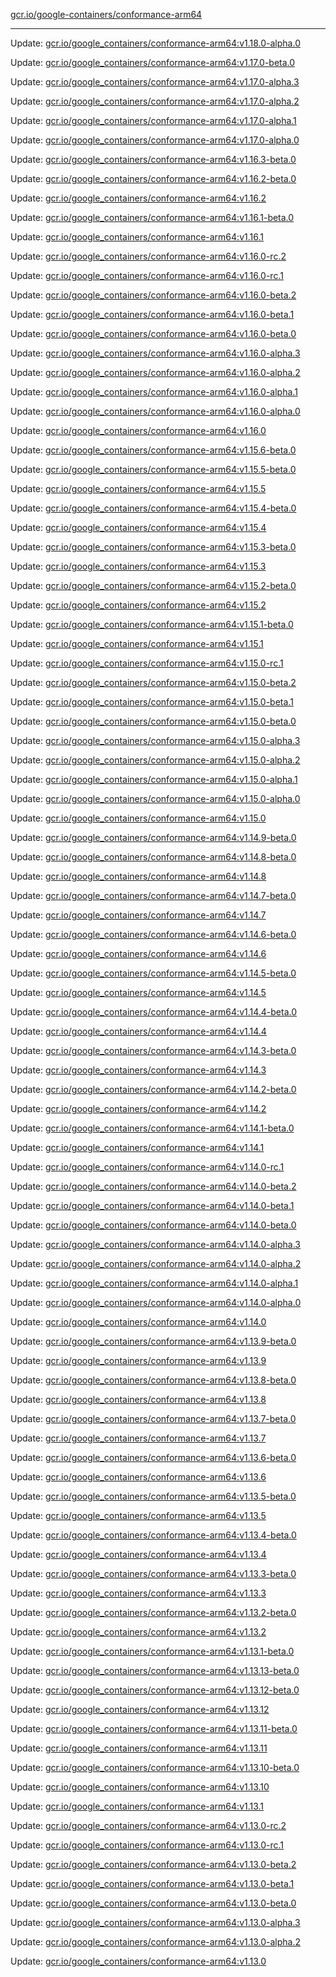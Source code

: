 [gcr.io/google-containers/conformance-arm64](https://hub.docker.com/r/cruse/conformance-arm64/tags/) 

----
Update: [gcr.io/google_containers/conformance-arm64:v1.18.0-alpha.0](https://hub.docker.com/r/cruse/conformance-arm64/tags/)

Update: [gcr.io/google_containers/conformance-arm64:v1.17.0-beta.0](https://hub.docker.com/r/cruse/conformance-arm64/tags/)

Update: [gcr.io/google_containers/conformance-arm64:v1.17.0-alpha.3](https://hub.docker.com/r/cruse/conformance-arm64/tags/)

Update: [gcr.io/google_containers/conformance-arm64:v1.17.0-alpha.2](https://hub.docker.com/r/cruse/conformance-arm64/tags/)

Update: [gcr.io/google_containers/conformance-arm64:v1.17.0-alpha.1](https://hub.docker.com/r/cruse/conformance-arm64/tags/)

Update: [gcr.io/google_containers/conformance-arm64:v1.17.0-alpha.0](https://hub.docker.com/r/cruse/conformance-arm64/tags/)

Update: [gcr.io/google_containers/conformance-arm64:v1.16.3-beta.0](https://hub.docker.com/r/cruse/conformance-arm64/tags/)

Update: [gcr.io/google_containers/conformance-arm64:v1.16.2-beta.0](https://hub.docker.com/r/cruse/conformance-arm64/tags/)

Update: [gcr.io/google_containers/conformance-arm64:v1.16.2](https://hub.docker.com/r/cruse/conformance-arm64/tags/)

Update: [gcr.io/google_containers/conformance-arm64:v1.16.1-beta.0](https://hub.docker.com/r/cruse/conformance-arm64/tags/)

Update: [gcr.io/google_containers/conformance-arm64:v1.16.1](https://hub.docker.com/r/cruse/conformance-arm64/tags/)

Update: [gcr.io/google_containers/conformance-arm64:v1.16.0-rc.2](https://hub.docker.com/r/cruse/conformance-arm64/tags/)

Update: [gcr.io/google_containers/conformance-arm64:v1.16.0-rc.1](https://hub.docker.com/r/cruse/conformance-arm64/tags/)

Update: [gcr.io/google_containers/conformance-arm64:v1.16.0-beta.2](https://hub.docker.com/r/cruse/conformance-arm64/tags/)

Update: [gcr.io/google_containers/conformance-arm64:v1.16.0-beta.1](https://hub.docker.com/r/cruse/conformance-arm64/tags/)

Update: [gcr.io/google_containers/conformance-arm64:v1.16.0-beta.0](https://hub.docker.com/r/cruse/conformance-arm64/tags/)

Update: [gcr.io/google_containers/conformance-arm64:v1.16.0-alpha.3](https://hub.docker.com/r/cruse/conformance-arm64/tags/)

Update: [gcr.io/google_containers/conformance-arm64:v1.16.0-alpha.2](https://hub.docker.com/r/cruse/conformance-arm64/tags/)

Update: [gcr.io/google_containers/conformance-arm64:v1.16.0-alpha.1](https://hub.docker.com/r/cruse/conformance-arm64/tags/)

Update: [gcr.io/google_containers/conformance-arm64:v1.16.0-alpha.0](https://hub.docker.com/r/cruse/conformance-arm64/tags/)

Update: [gcr.io/google_containers/conformance-arm64:v1.16.0](https://hub.docker.com/r/cruse/conformance-arm64/tags/)

Update: [gcr.io/google_containers/conformance-arm64:v1.15.6-beta.0](https://hub.docker.com/r/cruse/conformance-arm64/tags/)

Update: [gcr.io/google_containers/conformance-arm64:v1.15.5-beta.0](https://hub.docker.com/r/cruse/conformance-arm64/tags/)

Update: [gcr.io/google_containers/conformance-arm64:v1.15.5](https://hub.docker.com/r/cruse/conformance-arm64/tags/)

Update: [gcr.io/google_containers/conformance-arm64:v1.15.4-beta.0](https://hub.docker.com/r/cruse/conformance-arm64/tags/)

Update: [gcr.io/google_containers/conformance-arm64:v1.15.4](https://hub.docker.com/r/cruse/conformance-arm64/tags/)

Update: [gcr.io/google_containers/conformance-arm64:v1.15.3-beta.0](https://hub.docker.com/r/cruse/conformance-arm64/tags/)

Update: [gcr.io/google_containers/conformance-arm64:v1.15.3](https://hub.docker.com/r/cruse/conformance-arm64/tags/)

Update: [gcr.io/google_containers/conformance-arm64:v1.15.2-beta.0](https://hub.docker.com/r/cruse/conformance-arm64/tags/)

Update: [gcr.io/google_containers/conformance-arm64:v1.15.2](https://hub.docker.com/r/cruse/conformance-arm64/tags/)

Update: [gcr.io/google_containers/conformance-arm64:v1.15.1-beta.0](https://hub.docker.com/r/cruse/conformance-arm64/tags/)

Update: [gcr.io/google_containers/conformance-arm64:v1.15.1](https://hub.docker.com/r/cruse/conformance-arm64/tags/)

Update: [gcr.io/google_containers/conformance-arm64:v1.15.0-rc.1](https://hub.docker.com/r/cruse/conformance-arm64/tags/)

Update: [gcr.io/google_containers/conformance-arm64:v1.15.0-beta.2](https://hub.docker.com/r/cruse/conformance-arm64/tags/)

Update: [gcr.io/google_containers/conformance-arm64:v1.15.0-beta.1](https://hub.docker.com/r/cruse/conformance-arm64/tags/)

Update: [gcr.io/google_containers/conformance-arm64:v1.15.0-beta.0](https://hub.docker.com/r/cruse/conformance-arm64/tags/)

Update: [gcr.io/google_containers/conformance-arm64:v1.15.0-alpha.3](https://hub.docker.com/r/cruse/conformance-arm64/tags/)

Update: [gcr.io/google_containers/conformance-arm64:v1.15.0-alpha.2](https://hub.docker.com/r/cruse/conformance-arm64/tags/)

Update: [gcr.io/google_containers/conformance-arm64:v1.15.0-alpha.1](https://hub.docker.com/r/cruse/conformance-arm64/tags/)

Update: [gcr.io/google_containers/conformance-arm64:v1.15.0-alpha.0](https://hub.docker.com/r/cruse/conformance-arm64/tags/)

Update: [gcr.io/google_containers/conformance-arm64:v1.15.0](https://hub.docker.com/r/cruse/conformance-arm64/tags/)

Update: [gcr.io/google_containers/conformance-arm64:v1.14.9-beta.0](https://hub.docker.com/r/cruse/conformance-arm64/tags/)

Update: [gcr.io/google_containers/conformance-arm64:v1.14.8-beta.0](https://hub.docker.com/r/cruse/conformance-arm64/tags/)

Update: [gcr.io/google_containers/conformance-arm64:v1.14.8](https://hub.docker.com/r/cruse/conformance-arm64/tags/)

Update: [gcr.io/google_containers/conformance-arm64:v1.14.7-beta.0](https://hub.docker.com/r/cruse/conformance-arm64/tags/)

Update: [gcr.io/google_containers/conformance-arm64:v1.14.7](https://hub.docker.com/r/cruse/conformance-arm64/tags/)

Update: [gcr.io/google_containers/conformance-arm64:v1.14.6-beta.0](https://hub.docker.com/r/cruse/conformance-arm64/tags/)

Update: [gcr.io/google_containers/conformance-arm64:v1.14.6](https://hub.docker.com/r/cruse/conformance-arm64/tags/)

Update: [gcr.io/google_containers/conformance-arm64:v1.14.5-beta.0](https://hub.docker.com/r/cruse/conformance-arm64/tags/)

Update: [gcr.io/google_containers/conformance-arm64:v1.14.5](https://hub.docker.com/r/cruse/conformance-arm64/tags/)

Update: [gcr.io/google_containers/conformance-arm64:v1.14.4-beta.0](https://hub.docker.com/r/cruse/conformance-arm64/tags/)

Update: [gcr.io/google_containers/conformance-arm64:v1.14.4](https://hub.docker.com/r/cruse/conformance-arm64/tags/)

Update: [gcr.io/google_containers/conformance-arm64:v1.14.3-beta.0](https://hub.docker.com/r/cruse/conformance-arm64/tags/)

Update: [gcr.io/google_containers/conformance-arm64:v1.14.3](https://hub.docker.com/r/cruse/conformance-arm64/tags/)

Update: [gcr.io/google_containers/conformance-arm64:v1.14.2-beta.0](https://hub.docker.com/r/cruse/conformance-arm64/tags/)

Update: [gcr.io/google_containers/conformance-arm64:v1.14.2](https://hub.docker.com/r/cruse/conformance-arm64/tags/)

Update: [gcr.io/google_containers/conformance-arm64:v1.14.1-beta.0](https://hub.docker.com/r/cruse/conformance-arm64/tags/)

Update: [gcr.io/google_containers/conformance-arm64:v1.14.1](https://hub.docker.com/r/cruse/conformance-arm64/tags/)

Update: [gcr.io/google_containers/conformance-arm64:v1.14.0-rc.1](https://hub.docker.com/r/cruse/conformance-arm64/tags/)

Update: [gcr.io/google_containers/conformance-arm64:v1.14.0-beta.2](https://hub.docker.com/r/cruse/conformance-arm64/tags/)

Update: [gcr.io/google_containers/conformance-arm64:v1.14.0-beta.1](https://hub.docker.com/r/cruse/conformance-arm64/tags/)

Update: [gcr.io/google_containers/conformance-arm64:v1.14.0-beta.0](https://hub.docker.com/r/cruse/conformance-arm64/tags/)

Update: [gcr.io/google_containers/conformance-arm64:v1.14.0-alpha.3](https://hub.docker.com/r/cruse/conformance-arm64/tags/)

Update: [gcr.io/google_containers/conformance-arm64:v1.14.0-alpha.2](https://hub.docker.com/r/cruse/conformance-arm64/tags/)

Update: [gcr.io/google_containers/conformance-arm64:v1.14.0-alpha.1](https://hub.docker.com/r/cruse/conformance-arm64/tags/)

Update: [gcr.io/google_containers/conformance-arm64:v1.14.0-alpha.0](https://hub.docker.com/r/cruse/conformance-arm64/tags/)

Update: [gcr.io/google_containers/conformance-arm64:v1.14.0](https://hub.docker.com/r/cruse/conformance-arm64/tags/)

Update: [gcr.io/google_containers/conformance-arm64:v1.13.9-beta.0](https://hub.docker.com/r/cruse/conformance-arm64/tags/)

Update: [gcr.io/google_containers/conformance-arm64:v1.13.9](https://hub.docker.com/r/cruse/conformance-arm64/tags/)

Update: [gcr.io/google_containers/conformance-arm64:v1.13.8-beta.0](https://hub.docker.com/r/cruse/conformance-arm64/tags/)

Update: [gcr.io/google_containers/conformance-arm64:v1.13.8](https://hub.docker.com/r/cruse/conformance-arm64/tags/)

Update: [gcr.io/google_containers/conformance-arm64:v1.13.7-beta.0](https://hub.docker.com/r/cruse/conformance-arm64/tags/)

Update: [gcr.io/google_containers/conformance-arm64:v1.13.7](https://hub.docker.com/r/cruse/conformance-arm64/tags/)

Update: [gcr.io/google_containers/conformance-arm64:v1.13.6-beta.0](https://hub.docker.com/r/cruse/conformance-arm64/tags/)

Update: [gcr.io/google_containers/conformance-arm64:v1.13.6](https://hub.docker.com/r/cruse/conformance-arm64/tags/)

Update: [gcr.io/google_containers/conformance-arm64:v1.13.5-beta.0](https://hub.docker.com/r/cruse/conformance-arm64/tags/)

Update: [gcr.io/google_containers/conformance-arm64:v1.13.5](https://hub.docker.com/r/cruse/conformance-arm64/tags/)

Update: [gcr.io/google_containers/conformance-arm64:v1.13.4-beta.0](https://hub.docker.com/r/cruse/conformance-arm64/tags/)

Update: [gcr.io/google_containers/conformance-arm64:v1.13.4](https://hub.docker.com/r/cruse/conformance-arm64/tags/)

Update: [gcr.io/google_containers/conformance-arm64:v1.13.3-beta.0](https://hub.docker.com/r/cruse/conformance-arm64/tags/)

Update: [gcr.io/google_containers/conformance-arm64:v1.13.3](https://hub.docker.com/r/cruse/conformance-arm64/tags/)

Update: [gcr.io/google_containers/conformance-arm64:v1.13.2-beta.0](https://hub.docker.com/r/cruse/conformance-arm64/tags/)

Update: [gcr.io/google_containers/conformance-arm64:v1.13.2](https://hub.docker.com/r/cruse/conformance-arm64/tags/)

Update: [gcr.io/google_containers/conformance-arm64:v1.13.1-beta.0](https://hub.docker.com/r/cruse/conformance-arm64/tags/)

Update: [gcr.io/google_containers/conformance-arm64:v1.13.13-beta.0](https://hub.docker.com/r/cruse/conformance-arm64/tags/)

Update: [gcr.io/google_containers/conformance-arm64:v1.13.12-beta.0](https://hub.docker.com/r/cruse/conformance-arm64/tags/)

Update: [gcr.io/google_containers/conformance-arm64:v1.13.12](https://hub.docker.com/r/cruse/conformance-arm64/tags/)

Update: [gcr.io/google_containers/conformance-arm64:v1.13.11-beta.0](https://hub.docker.com/r/cruse/conformance-arm64/tags/)

Update: [gcr.io/google_containers/conformance-arm64:v1.13.11](https://hub.docker.com/r/cruse/conformance-arm64/tags/)

Update: [gcr.io/google_containers/conformance-arm64:v1.13.10-beta.0](https://hub.docker.com/r/cruse/conformance-arm64/tags/)

Update: [gcr.io/google_containers/conformance-arm64:v1.13.10](https://hub.docker.com/r/cruse/conformance-arm64/tags/)

Update: [gcr.io/google_containers/conformance-arm64:v1.13.1](https://hub.docker.com/r/cruse/conformance-arm64/tags/)

Update: [gcr.io/google_containers/conformance-arm64:v1.13.0-rc.2](https://hub.docker.com/r/cruse/conformance-arm64/tags/)

Update: [gcr.io/google_containers/conformance-arm64:v1.13.0-rc.1](https://hub.docker.com/r/cruse/conformance-arm64/tags/)

Update: [gcr.io/google_containers/conformance-arm64:v1.13.0-beta.2](https://hub.docker.com/r/cruse/conformance-arm64/tags/)

Update: [gcr.io/google_containers/conformance-arm64:v1.13.0-beta.1](https://hub.docker.com/r/cruse/conformance-arm64/tags/)

Update: [gcr.io/google_containers/conformance-arm64:v1.13.0-beta.0](https://hub.docker.com/r/cruse/conformance-arm64/tags/)

Update: [gcr.io/google_containers/conformance-arm64:v1.13.0-alpha.3](https://hub.docker.com/r/cruse/conformance-arm64/tags/)

Update: [gcr.io/google_containers/conformance-arm64:v1.13.0-alpha.2](https://hub.docker.com/r/cruse/conformance-arm64/tags/)

Update: [gcr.io/google_containers/conformance-arm64:v1.13.0](https://hub.docker.com/r/cruse/conformance-arm64/tags/)

